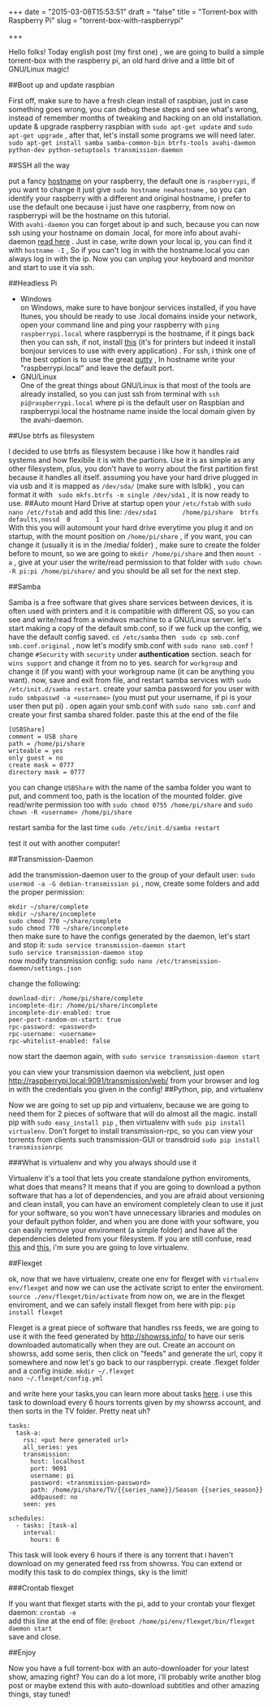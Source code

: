 +++
date = "2015-03-08T15:53:51"
draft = "false"
title = "Torrent-box with Raspberry Pi"
slug = "torrent-box-with-raspberrypi"

+++

Hello folks! Today english post (my first one) , we are going to build a simple torrent-box with the raspberry pi, an old hard drive and a little bit of  GNU/Linux magic! 

##Boot up and update raspbian

First off, make sure to have a fresh clean install of raspbian, just in case something goes wrong, you can debug these steps and see what's wrong, instead of remember months of tweaking and hacking on an old installation.
update & upgrade raspberry  raspbian with `sudo apt-get update` and `sudo apt-get upgrade` , after that, let's install some programs we will need later. 
`sudo apt-get install samba samba-common-bin btrfs-tools avahi-daemon python-dev python-setuptools transmission-daemon`

##SSH all the way

put a fancy [hostname](http://en.wikipedia.org/wiki/Hostname) on your raspberry, the default one is `raspberrypi`, if you want to change it just give `sudo hostname newhostname` , so you can identify your raspberry with a different and original hostname, i prefer to use the default one because i just have one raspberry, from now on raspberrypi will be the hostname on this tutorial.  
With `avahi-daemon` you can forget about ip and such, because you can now ssh using your hostname on domain .local, for more info about avahi-daemon [read here](http://linux.die.net/man/8/avahi-daemon) . 
Just in case, write down your local ip, you can find it with `hostname -I` , So if you can't log in with the hostname.local you can always log in with the ip. 
Now you can unplug your keyboard and monitor and start to use it via ssh. 

##Headless Pi

* Windows  
	on Windows, make sure to have bonjour services installed, if you have Itunes, you should be ready to use .local domains inside your network, open your command line and ping your raspberry with `ping raspberrypi.local` where raspberrypi is the hostname, if it pings back then you can ssh, if not, install [this](https://support.apple.com/kb/DL999?locale=en_US) (it's for printers but indeed it install bonjour services to use with every application) .
    For ssh, i think one of the best option is to use the great [putty](http://www.chiark.greenend.org.uk/~sgtatham/putty/) , In hostname write your "raspberrypi.local" and leave the default port.  
* GNU/Linux  
One of the great things about GNU/Linux is that most of the tools are already installed, so you can just ssh from terminal with `ssh pi@raspberrypi.local` where pi is the default user on Raspbian and raspberrypi.local the hostname name inside the local domain given by the avahi-daemon.

##Use btrfs as filesystem

I decided to use btrfs as filesystem because i like how it handles raid systems and how flexibile it is with the partions. Use it is as simple as any other filesystem, plus, you don't have to worry about the first partition first because it handles all  itself.
assuming you have your hard drive plugged in via usb and it is mapped as `/dev/sda/` (make sure with lslblk) , you can format it with ` sudo mkfs.btrfs -m single /dev/sda1` , it is now ready to use.
##Auto mount Hard Drive at startup
open your `/etc/fstab` with `sudo nano /etc/fstab` and add this line:
`/dev/sda1       /home/pi/share  btrfs   defaults,nossd  0       1`  
With this you will automount your hard drive everytime you plug it and on startup, with the mount position on `/home/pi/share` , if you want, you can change it (usually it is in the /media/ folder) , make sure to create the folder before to mount, so we are going to `mkdir /home/pi/share` and then `mount -a` , give at your user the write/read permission to that folder with `sudo chown -R pi:pi /home/pi/share/`  and you should be all set for the next step. 


##Samba

Samba is a free software that gives share services between devices, it is often used with printers and it is compatible with different OS, so you can see and write/read from a windwos machine to a GNU/Linux server. 
let's start making a copy of the default smb.conf, so if we fuck up the config, we have the default config saved.
`cd /etc/samba` then ` sudo cp smb.conf smb.conf.original` , now let's modify smb.conf with `sudo nano smb.conf` !   
change `#Security` with `security` under **authentication** section.
seach for `wins support` and change it from no to yes.
search for `workgroup` and change it (if you want) with your workgroup name (it can be anything you want).
now, save and exit from file, and restart samba services with `sudo /etc/init.d/samba restart`.
create your samba password for you user with `sudo smbpasswd -a <username>` (you must put your username, if pi is your user then put pi) .
open again your smb.conf with `sudo nano smb.conf` and create your first samba shared folder. 
paste this at the end of the file
```
[USBShare]
comment = USB share
path = /home/pi/share
writeable = yes
only guest = no
create mask = 0777
directory mask = 0777
```

you can change `USBShare` with the name of the samba folder you want to put, and comment too, path is the location of the mounted folder.
give read/write permission too with `sudo chmod 0755 /home/pi/share` and `sudo chown -R <username> /home/pi/share`

restart samba for the last time `sudo /etc/init.d/samba restart`

test it out with another computer!

##Transmission-Daemon

add the transmission-daemon user to the group of your default user: 
`sudo usermod -a -G debian-transmission pi` , now, create some folders and add the proper permission:

`mkdir ~/share/complete`  
`mkdir ~/share/incomplete`  
`sudo chmod 770 ~/share/complete`  
`sudo chmod 770 ~/share/incomplete`  
then make sure to have the configs generated by the daemon, let's start and stop it: 
`sudo service transmission-daemon start`  
`sudo service transmission-daemon stop`  
now modify transmission config: 
`sudo nano /etc/transmission-daemon/settings.json`

change the following:

`download-dir: /home/pi/share/complete`  
`incomplete-dir: /home/pi/share/incomplete`  
`incomplete-dir-enabled: true`  
`peer-port-random-on-start: true`  
`rpc-password: <password>`  
`rpc-username: <username>`  
`rpc-whitelist-enabled: false`  

now start the daemon again, with `sudo service transmission-daemon start` 

you can view your transmission daemon via webclient, just open http://raspberrypi.local:9091/transmission/web/ from your browser and log in with the credentials you given in the config! 
##Python, pip, and virtualenv

Now we are going to set up pip and virtualenv, because we are going to need them for 2 pieces of software that will do almost all the magic.
install pip with `sudo easy_install pip` , then virtualenv with `sudo pip install virtualenv`.
Don't forget to install transmission-rpc, so you can view your torrents from clients such transmission-GUI or transdroid
`sudo pip install transmissionrpc`

###What is virtualenv and why you always should use it

Virtualenv it's a tool that lets you create standalone python enviroments, what does that means? It means that if you are going to download a python software that has a lot of dependencies, and you are afraid about versioning and clean install, you can have an enviroment completely clean to use it just for your software, so you won't have unnecessary libraries and modules on your default python folder, and when you are done with your software, you can easily remove your enviroment (a simple folder) and have all the dependencies deleted from your filesystem. If you are still confuse, read [this](http://simononsoftware.com/virtualenv-tutorial/) and [this](http://iamzed.com/2009/05/07/a-primer-on-virtualenv/), i'm sure you are going to love virtualenv. 

##Flexget


ok, now that we have virtualenv, create one env for flexget with `virtualenv env/flexget` and now we can use the activate script to enter the enviroment. 
`source ./env/flexget/bin/activate` from now on, we are in the flexget enviroment, and we can safely install flexget from here with pip: `pip install flexget`

Flexget is a great piece of software that handles rss feeds, we are going to use it with the feed generated by http://showrss.info/ to have our seris downloaded automatically when they are out. Create an account on showrss, add some seris, then click on "feeds" and generate the url, copy it somewhere and now let's go back to our raspberrypi. 
create .flexget folder and a config inside. 
`mkdir ~/.flexget`  
`nano ~/.flexget/config.yml`

and write here your tasks,you can learn more about tasks [here](http://flexget.com/wiki/Cookbook).
i use this task to download every 6 hours torrents given by my showrss account, and then sorts in the TV folder. Pretty neat uh?
```lang-yaml
tasks:
  task-a:
    rss: <put here generated url>
    all_series: yes
    transmission:
      host: localhost
      port: 9091
      username: pi
      password: <transmission-password>
      path: /home/pi/share/TV/{{series_name}}/Season {{series_season}}
      addpaused: no
    seen: yes

schedules:
  - tasks: [task-a]
    interval:
      hours: 6

```
This task will look every 6 hours if there is any torrent that i haven't download on my generated feed rss from showrss. You can extend or modify this task to do complex things, sky is the limit! 

###Crontab flexget

If you want that flexget starts with the pi, add to your crontab your flexget daemon: 
`crontab -e`  
add this line at the end of file: 
`@reboot /home/pi/env/flexget/bin/flexget daemon start`  
save and close.


##Enjoy

Now you have a full torrent-box with an auto-downloader for your latest show, amazing right? You can do a lot more, i'll probably write another blog post or maybe extend this with auto-download subtitles and other amazing things, stay tuned! 

